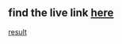 ## find the live link [here](https://coco-ebon.vercel.app/)

[result](https://res.cloudinary.com/ddo6latuj/image/upload/v1742211536/l3zszljufk3f6vpoptg4.png)